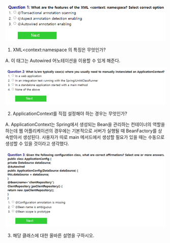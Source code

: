 <img src="./1.png" />


1. XML<context:namespace 의 특징은 무엇인가?

A. 이 태그는 Autowired 어노테이션을 이용할 수 있게 해준다.


<img src="./2.png" />

2. ApplicationContext를 직접 설정해야 하는 경우는 무엇인가?

A. ApplicationContext는 Spring에서 생성되는 Bean을 관리하는 컨테이너의 역할을 하는데
웹 어플리케이션의 경우에는 기본적으로 서버가 실행될 때 BeanFactory를 상속받아서 생성된다.
사용자가 따로 main 메서드에서 생성할 필요가 있을 때는 수동으로 생성할 수 있을 것이라고 생각했다.

<img src="./3.png" />


3. 해당 클래스에 대한 올바른 설명을 구하시오.




